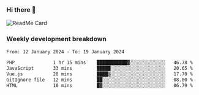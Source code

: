 ### Hi there 👋

<!--
**itzcy/itzcy** is a ✨ _special_ ✨ repository because its `README.md` (this file) appears on your GitHub profile.

Here are some ideas to get you started:

- 🔭 I’m currently working on ...
- 🌱 I’m currently learning ...
- 👯 I’m looking to collaborate on ...
- 🤔 I’m looking for help with ...
- 💬 Ask me about ...
- 📫 How to reach me: ...
- 😄 Pronouns: ...
- ⚡ Fun fact: ...
-->
![ReadMe Card](https://github-readme-stats.vercel.app/api?username=itzcy&show_icons=true&title_color=2d3198&icon_color=797cb8&text_color=24292e&bg_color=f6f8fa)

### Weekly development breakdown
<!--START_SECTION:waka-->

```txt
From: 12 January 2024 - To: 19 January 2024

PHP              1 hr 15 mins    ███████████▓░░░░░░░░░░░░░   46.78 %
JavaScript       33 mins         █████░░░░░░░░░░░░░░░░░░░░   20.65 %
Vue.js           28 mins         ████▒░░░░░░░░░░░░░░░░░░░░   17.70 %
GitIgnore file   12 mins         ██░░░░░░░░░░░░░░░░░░░░░░░   08.00 %
HTML             10 mins         █▓░░░░░░░░░░░░░░░░░░░░░░░   06.79 %
```

<!--END_SECTION:waka-->
